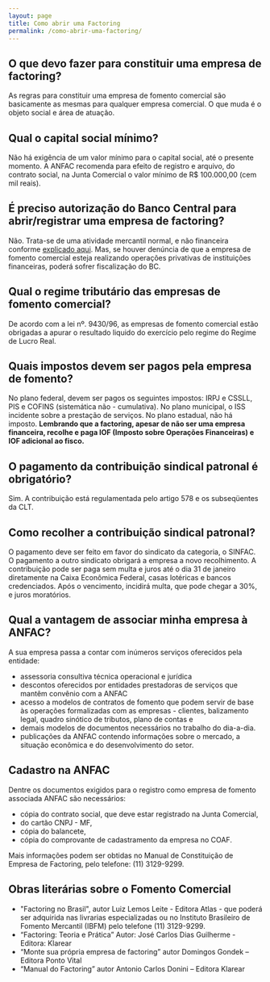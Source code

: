 ```yaml
---
layout: page
title: Como abrir uma Factoring
permalink: /como-abrir-uma-factoring/
---
```


## O que devo fazer para constituir uma empresa de factoring?
As regras para constituir uma empresa de fomento comercial são basicamente as mesmas para qualquer empresa comercial. O que muda é o objeto social e área de atuação.

## Qual o capital social mínimo?
Não há exigência de um valor mínimo para o capital social, até o presente momento. A ANFAC recomenda para efeito de registro e arquivo, do contrato social, na Junta Comercial o valor mínimo de R$ 100.000,00 (cem mil reais).

## É preciso autorização do Banco Central para abrir/registrar uma empresa de factoring?
Não. Trata-se de uma atividade mercantil normal, e não financeira conforme <a href="http://www.fomentobrasil.com.br/o-que-e-fomento/">explicado aqui</a>. Mas, se houver denúncia de que a empresa de fomento comercial esteja realizando operações privativas de instituições financeiras, poderá sofrer fiscalização do BC.

## Qual o regime tributário das empresas de fomento comercial?
De acordo com a lei nº. 9430/96, as empresas de fomento comercial estão obrigadas a apurar o resultado liquido do exercício pelo regime do Regime de Lucro Real.

## Quais impostos devem ser pagos pela empresa de fomento?
No plano federal, devem ser pagos os seguintes impostos: IRPJ e CSSLL, PIS e COFINS (sistemática não - cumulativa). No plano municipal, o ISS incidente sobre a prestação de serviços. No plano estadual, não há imposto. **Lembrando que a factoring, apesar de não ser uma empresa financeira, recolhe e paga IOF (Imposto sobre Operações Financeiras) e IOF adicional ao fisco.**

## O pagamento da contribuição sindical patronal é obrigatório?
Sim. A contribuição está regulamentada pelo artigo 578 e os subseqüentes da CLT.

## Como recolher a contribuição sindical patronal?
O pagamento deve ser feito em favor do sindicato da categoria, o SINFAC. O pagamento a outro sindicato obrigará a empresa a novo recolhimento. A contribuição pode ser paga sem multa e juros até o dia 31 de janeiro diretamente na Caixa Econômica Federal, casas lotéricas e bancos credenciados. Após o vencimento, incidirá multa, que pode chegar a 30%, e juros moratórios.

## Qual a vantagem de associar minha empresa à ANFAC?
A sua empresa passa a contar com inúmeros serviços oferecidos pela entidade:

* assessoria consultiva técnica operacional e jurídica
* descontos oferecidos por entidades prestadoras de serviços que mantêm convênio com a ANFAC
* acesso a modelos de contratos de fomento que podem servir de base às operações formalizadas com as empresas - clientes, balizamento legal, quadro sinótico de tributos, plano de contas e
* demais modelos de documentos necessários no trabalho do dia-a-dia.
* publicações da ANFAC contendo informações sobre o mercado, a situação econômica e do desenvolvimento do setor.

## Cadastro na ANFAC
Dentre os documentos exigidos para o registro como empresa de fomento associada ANFAC são necessários:

* cópia do contrato social, que deve estar registrado na Junta Comercial,
* do cartão CNPJ - MF,
* cópia do balancete,
* cópia do comprovante de cadastramento da empresa no COAF.

Mais informações podem ser obtidas no Manual de Constituição de Empresa de Factoring, pelo telefone: (11) 3129-9299.


## Obras literárias sobre o Fomento Comercial

* "Factoring no Brasil", autor Luiz Lemos Leite - Editora Atlas - que poderá ser adquirida nas livrarias especializadas ou no Instituto Brasileiro de Fomento Mercantil (IBFM) pelo telefone (11) 3129-9299.
* “Factoring: Teoria e Prática” Autor: José Carlos Dias Guilherme - Editora: Klarear
* “Monte sua própria empresa de factoring” autor Domingos Gondek – Editora Ponto Vital
* “Manual do Factoring” autor Antonio Carlos Donini – Editora Klarear

